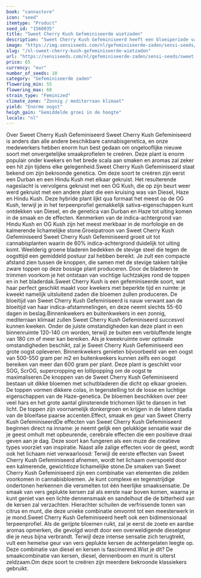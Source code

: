 ```yaml
---
book: "cannastore"
icon: "seed"
itemtype: "Product"
seed_id: "1560035"
title: "Sweet Cherry Kush Gefeminiseerde wietzaden"
description: "Sweet Cherry Kush Gefeminiseerd heeft een bloeiperiode van 55-60 dagen en produceert een grote harsrijke oogst. Unieke terpenen en complexe smaakprofielen."
image: "https://img.sensiseeds.com/nl/gefeminiseerde-zaden/sensi-seeds/sweet-cherry-kush-gefeminiseerd-image.png"
slug: "/nl-sweet-cherry-kush-gefeminiseerde-wietzaden"
url: "https://sensiseeds.com/nl/gefeminiseerde-zaden/sensi-seeds/sweet-cherry-kush-gefeminiseerd?a_aid=cannastore"
price: 65
currency: "eur"
number_of_seeds: 10
category: "Gefeminiseerde zaden"
flowering_min: 55
flowering_max: 60
strain_type: "Feminized"
climate_zone: "Zonnig / mediterraan klimaat"
yield: "Enorme oogst"
heigh_gain: "Gemiddelde groei in de hoogte"
locale: "nl"
---
```

Over Sweet Cherry Kush Gefeminiseerd Sweet Cherry Kush Gefeminiseerd is anders dan alle andere beschikbare cannabisgenetica, en onze medewerkers hebben enorm hun best gedaan om ongelooflijke nieuwe soort met onvergetelijke smaakprofielen te creëren. Deze plant is enorm populair onder kwekers en het brede scala aan smaken en aromas zal zeker een hit zijn tijdens elke gelegenheid.Sweet Cherry Kush Gefeminiseerd staat bekend om zijn bekroonde genetica. Om deze soort te creëren zijn eerst een Durban en een Hindu Kush met elkaar gekruist. Het resulterende nageslacht is vervolgens gekruist met een OG Kush, die op zijn beurt weer werd gekruist met een andere plant die een kruising was van Diesel, Haze en Hindu Kush. Deze hybride plant lijkt qua formaat het meest op de OG Kush, terwijl je in het terpeenprofiel gemakkelijk sativa-eigenschappen kunt ontdekken van Diesel, en de genetica van Durban en Haze tot uiting komen in de smaak en de effecten. Kenmerken van de indica-achtergrond van Hindu Kush en OG Kush zijn het meest merkbaar in de morfologie en de kalmerende lichamelijke stone.Groeipatroon van Sweet Cherry Kush Gefeminiseerd Sweet Cherry Kush Gefeminiseerd groeit uit tot cannabisplanten waarin de 60% indica-achtergrond duidelijk tot uiting komt. Weelderig groene bladeren bedekken de stevige steel die tegen de oogsttijd een gemiddeld postuur zal hebben bereikt. Je zult een compacte afstand zien tussen de knoppen, die samen met de stevige takken talrijke zware toppen op deze bossige plant produceren. Door de bladeren te trimmen voorkom je het ontstaan van vochtige luchtzakjes rond de toppen en in het bladerdak.Sweet Cherry Kush is een gefeminiseerde soort, wat haar perfect geschikt maakt voor kwekers met beperkte tijd en ruimte: je kweekt namelijk uitsluitend zaden die bloemen zullen produceren. De bloeitijd van Sweet Cherry Kush Gefeminiseerd is nauw verwant aan de bloeitijd van haar indica-afstammelingen, en deze neemt slechts 55-60 dagen in beslag.Binnenkwekers en buitenkwekers in een zonnig, mediterraan klimaat zullen Sweet Cherry Kush Gefeminiseerd succesvol kunnen kweken. Onder de juiste omstandigheden kan deze plant in een binnenruimte 120-140 cm worden, terwijl ze buiten een verbluffende lengte van 180 cm of meer kan bereiken. Als je kweekruimte over optimale omstandigheden beschikt, zal je Sweet Cherry Kush Gefeminiseerd een grote oogst opleveren. Binnenkwekers genieten bijvoorbeeld van een oogst van 500-550 gram per m2 en buitenkwekers kunnen zelfs een oogst bereiken van meer dan 600 gram per plant. Deze plant is geschikt voor SOG, ScrOG, supercropping en lollipopping om de oogst te maximaliseren.De knoppen van de Sweet Cherry Kush Gefeminiseerd bestaan uit dikke bloemen met schutbladeren die dicht op elkaar groeien. De toppen vormen dikkere colas, in tegenstelling tot de losse en luchtige eigenschappen van de Haze-genetica. De bloemen beschikken over zeer veel hars en het grote aantal glinsterende trichomen lijkt te dansen in het licht. De toppen zijn voornamelijk donkergroen en krijgen in de latere stadia van de bloeifase paarse accenten.Effect, smaak en geur van Sweet Cherry Kush GefeminiseerdDe effecten van Sweet Cherry Kush Gefeminiseerd beginnen direct na inname: je neemt gelijk een gelukkige sensatie waar die je geest omhult met opbeurende, cerebrale effecten die een positieve draai geven aan je dag. Deze soort kan fungeren als een muze die creatieve types voorziet van inspiratie. Naast alle zalige effecten voor de geest, wordt ook het lichaam niet verwaarloosd: Terwijl de eerste effecten van Sweet Cherry Kush Gefeminiseerd afnemen, wordt het lichaam overspoeld door een kalmerende, gewichtloze lichamelijke stone.De smaken van Sweet Cherry Kush Gefeminiseerd zijn een combinatie van elementen die zelden voorkomen in cannabisbloemen. Je kunt complexe en tegenstrijdige ondertonen herkennen die versmelten tot één heerlijke smaaksensatie. De smaak van vers geplukte kersen zal als eerste naar boven komen, waarna je kunt geniet van een lichte dennensmaak en sandelhout die de bitterheid van de kersen zal verzachten. Hierachter schuilen de verfrissende tonen van citrus en munt, die deze unieke combinatie omvormt tot een meesterwerk in je mond.Sweet Cherry Kush Gefeminiseerd heeft ook een bidimensionaal terpeenprofiel. Als de gerijpte bloemen ruikt, zal je eerst de zoete en aardse aromas opmerken, die gevolgd wordt door een overweldigende dieselgeur die je neus bijna verbrandt. Terwijl deze intense sensatie zich terugtrekt, vult een hemelse geur van vers geplukte kersen de achtergelaten leegte op. Deze combinatie van diesel en kersen is fascinerend.Wist je dit? De smaakcombinatie van kersen, diesel, dennenboom en munt is uiterst zeldzaam.Om deze soort te creëren zijn meerdere bekroonde klassiekers gebruikt.
